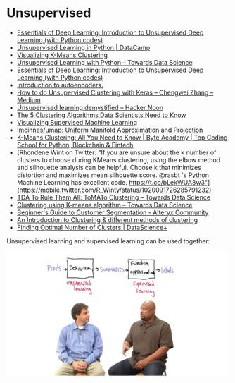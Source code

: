 # Unsupervised

* [Essentials of Deep Learning: Introduction to Unsupervised Deep Learning \(with Python codes\)](https://www.analyticsvidhya.com/blog/2018/05/essentials-of-deep-learning-trudging-into-unsupervised-deep-learning/)
* [Unsupervised Learning in Python \| DataCamp](https://www.datacamp.com/courses/unsupervised-learning-in-python)
* [Visualizing K-Means Clustering](https://www.naftaliharris.com/blog/visualizing-k-means-clustering/)
* [Unsupervised Learning with Python – Towards Data Science](https://towardsdatascience.com/unsupervised-learning-with-python-173c51dc7f03)
* [Essentials of Deep Learning: Introduction to Unsupervised Deep Learning \(with Python codes\)](https://www.analyticsvidhya.com/blog/2018/05/essentials-of-deep-learning-trudging-into-unsupervised-deep-learning/)
* [Introduction to autoencoders.](https://www.jeremyjordan.me/autoencoders/)
* [How to do Unsupervised Clustering with Keras – Chengwei Zhang – Medium](https://medium.com/@chengweizhang2012/how-to-do-unsupervised-clustering-with-keras-9e1284448437)
* [Unsupervised learning demystified – Hacker Noon](https://hackernoon.com/unsupervised-learning-demystified-4060eecedeaf)
* [The 5 Clustering Algorithms Data Scientists Need to Know](https://towardsdatascience.com/the-5-clustering-algorithms-data-scientists-need-to-know-a36d136ef68)
* [Visualizing Supervised Machine Learning](https://colab.research.google.com/github/DJCordhose/ai/blob/master/notebooks/scipy/ml-viz.ipynb)
* [lmcinnes/umap: Uniform Manifold Approximation and Projection](https://github.com/lmcinnes/umap)
* [K-Means Clustering: All You Need to Know \| Byte Academy \| Top Coding School for Python, Blockchain & Fintech](http://byteacademy.co/blog/k-means-clustering/)
* [Rhondene Wint on Twitter: "If you are unsure about the k number of clusters to choose during KMeans clustering, using the elbow method and silhouette analysis can be helpful. Choose k that minimizes distortion and maximizes mean silhouette score. @rasbt 's Python Machine Learning has excellent code. https://t.co/bLekWUA3w3"](https://mobile.twitter.com/R_Winty/status/1020091726285791232)
* [TDA To Rule Them All: ToMATo Clustering – Towards Data Science](https://towardsdatascience.com/tda-to-rule-them-all-tomato-clustering-878e03394a1)
* [Clustering using K-means algorithm – Towards Data Science](https://towardsdatascience.com/clustering-using-k-means-algorithm-81da00f156f6)
* [Beginner's Guide to Customer Segmentation - Alteryx Community](https://community.alteryx.com/t5/Data-Science-Blog/Beginner-s-Guide-to-Customer-Segmentation/ba-p/138442)
* [An Introduction to Clustering & different methods of clustering](https://www.analyticsvidhya.com/blog/2016/11/an-introduction-to-clustering-and-different-methods-of-clustering/)
* [Finding Optimal Number of Clusters \| DataScience+](https://datascienceplus.com/finding-optimal-number-of-clusters/)





Unsupervised learning and supervised learning can be used together:

![](../.gitbook/assets/image%20%2838%29.png)

